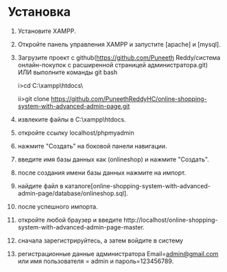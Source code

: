 
# Установка

1. Установите XAMPP.

2. Откройте панель управления XAMPP и запустите [apache] и [mysql].

3. Загрузите проект с github(https://github.com/Puneeth Reddy/система онлайн-покупок с расширенной страницей администратора.git)  
    ИЛИ выполните команды git bash
    
    i>cd C:\\xampp\htdocs\
    
    ii>git clone https://github.com/PuneethReddyHC/online-shopping-system-with-advanced-admin-page.git
    
4. извлеките файлы в C:\\xampp\htdocs\.

5. откройте ссылку localhost/phpmyadmin

6. нажмите "Создать" на боковой панели навигации.

7. введите имя базы данных как (onlineshop) и нажмите "Создать".

8. после создания имени базы данных нажмите на импорт.

9. найдите файл в каталоге[online-shopping-system-with-advanced-admin-page/database/onlineshop.sql].

10. после успешного импорта.

11. откройте любой браузер и введите http://localhost/online-shopping-system-with-advanced-admin-page-master.

12. сначала зарегистрируйтесь, а затем войдите в систему

13. регистрационные данные администратора Email=admin@gmail.com или имя пользователя = admin и пароль=123456789.

